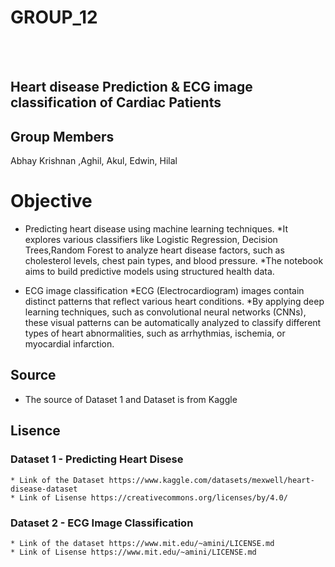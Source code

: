 # GROUP_12
<br></br>
## Heart disease Prediction & ECG image classification of Cardiac Patients

## Group Members
Abhay Krishnan ,Aghil, Akul, Edwin, Hilal

# Objective
* Predicting heart disease using machine learning techniques.
    *It explores various classifiers like Logistic Regression, Decision Trees,Random Forest to analyze heart disease factors, such as cholesterol levels, chest pain types, and blood pressure. 
    *The notebook aims to build predictive models using structured health data.

* ECG image classification
    *ECG (Electrocardiogram) images contain distinct patterns that reflect various heart conditions. 
    *By applying deep learning techniques, such as convolutional neural networks (CNNs), these visual patterns can be automatically analyzed to classify different types of heart abnormalities, such as arrhythmias, ischemia, or myocardial infarction. 

## Source
* The source of Dataset 1 and Dataset is from Kaggle

## Lisence
### Dataset 1 - Predicting Heart Disese
    * Link of the Dataset https://www.kaggle.com/datasets/mexwell/heart-disease-dataset
    * Link of Lisense https://creativecommons.org/licenses/by/4.0/

### Dataset 2 - ECG Image Classification
    * Link of the dataset https://www.mit.edu/~amini/LICENSE.md
    * Link of Lisense https://www.mit.edu/~amini/LICENSE.md